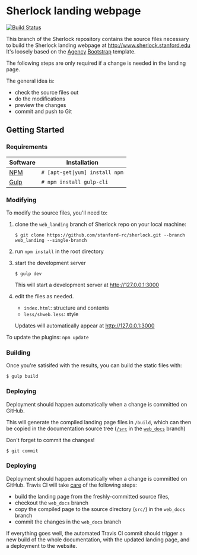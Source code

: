 # Sherlock landing webpage
[![Build Status](https://travis-ci.com/stanford-rc/sherlock.svg?token=uginarQXUTdAZXLFvqnS&branch=web_landing)](https://travis-ci.com/stanford-rc/sherlock)

This branch of the Sherlock repository contains the source files necessary to build the Sherlock landing webpage at http://www.sherlock.stanford.edu
It's loosely based on the [Agency](http://startbootstrap.com/template-overviews/agency/) [Bootstrap](http://getbootstrap.com/) template.

The following steps are only required if a change is needed in the landing page.

The general idea is:
  * check the source files out
  * do the modifications
  * preview the changes
  * commit and push to Git


## Getting Started

### Requirements

| Software | Installation |
| --- | --- | 
| [NPM](https://www.npmjs.com/) | `# [apt-get\|yum] install npm` |
| [Gulp](http://gulpjs.com/) | `# npm install gulp-cli` |

### Modifying

To modify the source files, you'll need to:

1. clone the `web_landing` branch of Sherlock repo on your local machine:
   ```
   $ git clone https://github.com/stanford-rc/sherlock.git --branch web_landing --single-branch
   ```
2. run `npm install` in the root directory

3. start the development server
   ```
   $ gulp dev
   ```
   This will start a development server at http://127.0.0.1:3000
 
4. edit the files as needed. 
   * `index.html`: structure and contents
   * `less/shweb.less`: style
 
    Updates will automatically appear at http://127.0.0.1:3000

To update the plugins: `npm update` 

### Building

Once you're satisifed with the results, you can build the static files with: 
```
$ gulp build
```

### Deploying

Deployment should happen automatically when a change is committed on GitHub.

This will generate the compiled landing page files in `/build`, which can then be copied in the documentation source tree ([`/src`](https://github.com/stanford-rc/sherlock/tree/web_docs/src) in the [`web_docs`](https://github.com/stanford-rc/sherlock/tree/web_docs) branch)

Don't forget to commit the changes!

```
$ git commit 
```

### Deploying

Deployment should happen automatically when a change is committed on GitHub. Travis CI will take [care](https://github.com/stanford-rc/sherlock/blob/web_landing/.travis.yml) of the following steps:
  * build the landing page from the freshly-committed source files, 
  * checkout the `web_docs` branch
  * copy the compiled page to the source directory (`src/`) in the `web_docs` branch
  * commit the changes in the `web_docs` branch
  
If everything goes well, the automated Travis CI commit should trigger a new build of the whole documentation, with the updated landing page, and a deployment to the website.
